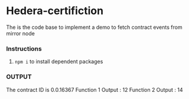 # Hedera-certifiction

The is the code base to implement a demo to fetch contract events from mirror node

### Instructions

1. `npm i` to install dependent packages

### OUTPUT

The contract ID is 0.0.16367
Function 1 Output : 12
Function 2 Output : 14